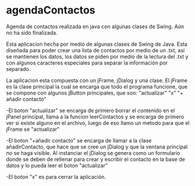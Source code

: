# agendaContactos
Agenda de contactos realizada en java con algunas clases de Swing. Aún no ha sido finalizada.

Esta aplicacion hecha por medio de algunas clases de Swing de Java. Esta diseñada para poder crear una lista de contactos por medio de un .txt, asi se mantienen los datos, los datos se piden por medio de la lectura del .txt y con algunos caracteres especiales para separar la información por separado.

La aplicacion esta compuesta con un jFrame, jDialog y una clase. El jFrame es la clase principal la cual se encarga que todo el programa funcione, que se compone con algunos jButton principales, que son: "actualizar" "x" "+ añadir contacto"

-El boton "actualizar" se encarga de primero borrar el contenido en el jPanel principal, llama a la funcion leerContactos y se encarga de primero ver si existe alguno en el archivo, luego de eso llamo un metodo para que el jFrame se "actualizar"

-El boton "+añadir contacto" se encarga de llamar a la clase añadirContacto, que hace que se cree un jDialog y que la ventana principal no se haga visible. Al instanciar el jDialog se genera como un formulario donde se deben de rellenar para crear y escribir el contacto en la base de datos y lo pueda leer el boton "actualizar"

-El boton "x" es para cerrar la aplicación.
